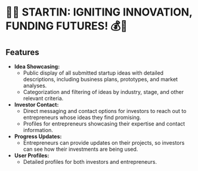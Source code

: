 # 🚀💡 STARTIN: IGNITING INNOVATION, FUNDING FUTURES! 💰🌟

## Features

* **Idea Showcasing:**
    * Public display of all submitted startup ideas with detailed descriptions, including business plans, prototypes, and market analyses.
    * Categorization and filtering of ideas by industry, stage, and other relevant criteria.
* **Investor Contact:**
    * Direct messaging and contact options for investors to reach out to entrepreneurs whose ideas they find promising.
    * Profiles for entrepreneurs showcasing their expertise and contact information.
* **Progress Updates:**
    * Entrepreneurs can provide updates on their projects, so investors can see how their investments are being used.
* **User Profiles:**
    * Detailed profiles for both investors and entrepreneurs.
